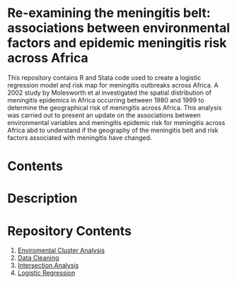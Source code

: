 # Re-examining the meningitis belt: associations between environmental factors and epidemic meningitis risk across Africa

This repository contains R and Stata code used to create a logistic regression model and risk map for meningitis outbreaks across Africa. A 2002 study by Molesworth et al investigated the spatial distribution of meningitis epidemics in Africa occurring between 1980 and 1999 to determine the geographical risk of meningitis across Africa. This analysis was carried out to  present an update on the associations between environmental variables and meningitis epidemic risk for meningitis across Africa abd to understand if the geography of the meningitis belt and risk factors associated with meningitis have changed. 



# Contents


# Description


# Repository Contents
1. [Enviromental Cluster Analysis](https://github.com/molly-cliff/Meningitis-belt-location/tree/main/1.%20Enviromental%20cluster%20analysis)
2. [Data Cleaning](https://github.com/molly-cliff/Meningitis-belt-location/tree/main/2.Data%20Cleaning)
3. [Intersection Analysis](https://github.com/molly-cliff/Meningitis-belt-location/tree/main/3.%20Intersections)
4. [Logistic Regression](https://github.com/molly-cliff/Meningitis-belt-location/tree/main/4.%20Logistic%20regression)
